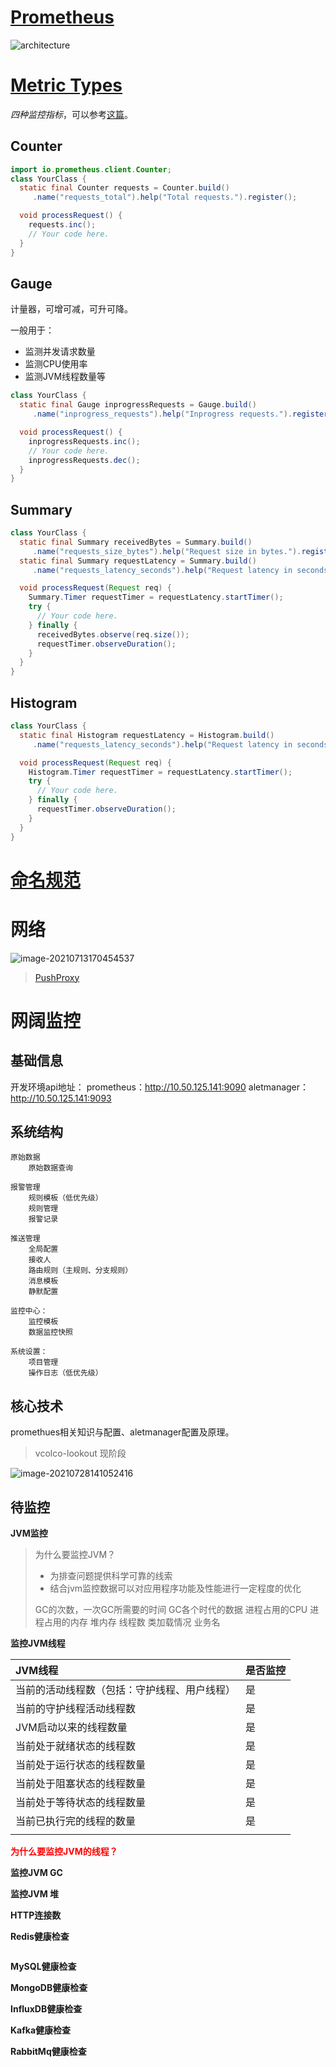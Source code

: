 # [Prometheus](https://prometheus.io)

![architecture](https://tva1.sinaimg.cn/large/008i3skNgy1gsffp140x9j311j0mjjtq.jpg)



# [Metric Types](https://prometheus.io/docs/concepts/metric_types/)

*四种监控指标*，可以参考[这篇](https://blog.csdn.net/liangcha007/article/details/86699013?utm_medium=distribute.pc_relevant.none-task-blog-2%7Edefault%7EBlogCommendFromMachineLearnPai2%7Edefault-2.base&depth_1-utm_source=distribute.pc_relevant.none-task-blog-2%7Edefault%7EBlogCommendFromMachineLearnPai2%7Edefault-2.base)。

## Counter



```java
import io.prometheus.client.Counter;
class YourClass {
  static final Counter requests = Counter.build()
     .name("requests_total").help("Total requests.").register();

  void processRequest() {
    requests.inc();
    // Your code here.
  }
}
```



## Gauge

计量器，可增可减，可升可降。

一般用于：

- 监测并发请求数量
- 监测CPU使用率
- 监测JVM线程数量等

```java
class YourClass {
  static final Gauge inprogressRequests = Gauge.build()
     .name("inprogress_requests").help("Inprogress requests.").register();

  void processRequest() {
    inprogressRequests.inc();
    // Your code here.
    inprogressRequests.dec();
  }
}
```



## Summary

```java
class YourClass {
  static final Summary receivedBytes = Summary.build()
     .name("requests_size_bytes").help("Request size in bytes.").register();
  static final Summary requestLatency = Summary.build()
     .name("requests_latency_seconds").help("Request latency in seconds.").register();

  void processRequest(Request req) {
    Summary.Timer requestTimer = requestLatency.startTimer();
    try {
      // Your code here.
    } finally {
      receivedBytes.observe(req.size());
      requestTimer.observeDuration();
    }
  }
}
```



## Histogram

```java
class YourClass {
  static final Histogram requestLatency = Histogram.build()
     .name("requests_latency_seconds").help("Request latency in seconds.").register();

  void processRequest(Request req) {
    Histogram.Timer requestTimer = requestLatency.startTimer();
    try {
      // Your code here.
    } finally {
      requestTimer.observeDuration();
    }
  }
}
```

# [命名规范](https://prometheus.io/docs/practices/naming/)

# 网络

![image-20210713170454537](https://tva1.sinaimg.cn/large/008i3skNgy1gsffldhokij316006ugno.jpg)

> [PushProxy](https://github.com/prometheus-community/PushProx)



# 网阔监控

## 基础信息

开发环境api地址：
prometheus：http://10.50.125.141:9090
aletmanager：http://10.50.125.141:9093

## 系统结构

```
原始数据
	原始数据查询
	
报警管理
	规则模板（低优先级）
	规则管理
	报警记录

推送管理
	全局配置
	接收人
	路由规则（主规则、分支规则）
	消息模板
	静默配置

监控中心：
	监控模板
	数据监控快照

系统设置：
	项目管理
	操作日志（低优先级）
```

## 核心技术

promethues相关知识与配置、aletmanager配置及原理。

> vcolco-lookout 现阶段

![image-20210728141052416](https://tva1.sinaimg.cn/large/008i3skNgy1gswmuvdxefj31c60s2juh.jpg)

## 待监控

**JVM监控**

> 为什么要监控JVM？
>
> - 为排查问题提供科学可靠的线索
> - 结合jvm监控数据可以对应用程序功能及性能进行一定程度的优化
>
> GC的次数，一次GC所需要的时间
> GC各个时代的数据
> 进程占用的CPU
> 进程占用的内存
> 堆内存
> 线程数
> 类加载情况
> 业务名

**监控JVM线程**

| JVM线程                                      | 是否监控 |
| :------------------------------------------- | -------- |
| 当前的活动线程数（包括：守护线程、用户线程） | 是       |
| 当前的守护线程活动线程数                     | 是       |
| JVM启动以来的线程数量                        | 是       |
| 当前处于就绪状态的线程数                     | 是       |
| 当前处于运行状态的线程数量                   | 是       |
| 当前处于阻塞状态的线程数量                   | 是       |
| 当前处于等待状态的线程数量                   | 是       |
| 当前已执行完的线程的数量                     | 是       |
|                                              |          |

<b style="color:red">为什么要监控JVM的线程？</b>

**监控JVM GC**

**监控JVM 堆**

**HTTP连接数**

**Redis健康检查**

```

```

**MySQL健康检查**

**MongoDB健康检查**

**InfluxDB健康检查**

**Kafka健康检查**

**RabbitMq健康检查**




